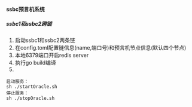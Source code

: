 #### ssbc预言机系统

##### ssbc1和ssbc2跨链
1. 启动ssbc1和ssbc2两条链
2. 在config.toml配置链信息(name,端口号)和预言机节点信息(默认四个节点)
3. 本地6379端口开启redis server
4. 执行go build编译
5. 
```
启动服务：
sh ./startOracle.sh
停止服务：
sh ./stopOracle.sh
```
